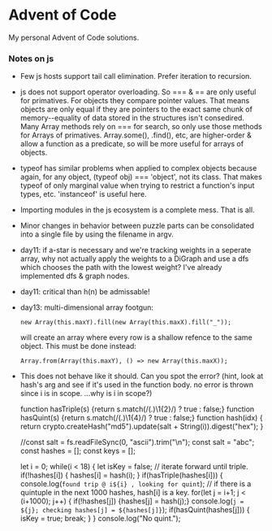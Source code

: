 # Advent of Code
My personal Advent of Code solutions.

### Notes on js
- Few js hosts support tail call elimination. Prefer iteration to recursion.

- js does not support operator overloading. So === & == are only useful for
  primatives. For objects they compare pointer values. That means objects are
  only equal if they are pointers to the exact same chunk of memory--equality
  of data stored in the structures isn't consedired. Many Array methods rely on
  === for search, so only use those methods for Arrays of
  primatives. Array.some(), .find(), etc, are higher-order & allow a function
  as a predicate, so will be more useful for arrays of objects.

- typeof has similar problems when applied to complex objects because again,
  for any object, (typeof obj) === 'object', not its class. That makes typeof
  of only marginal value when trying to restrict a function's input types,
  etc. 'instanceof' is useful here.

- Importing modules in the js ecosystem is a complete mess. That is all.

- Minor changes in behavior between puzzle parts can be consolidated into a
  single file by using the filename in argv.

- day11: if a-star is necessary and we're tracking weights in a seperate array,
  why not actually apply the weights to a DiGraph and use a dfs which chooses
  the path with the lowest weight? I've already implemented dfs & graph nodes.

- day11: critical than h(n) be admissable!

- day13: multi-dimensional array footgun:
  
  `new Array(this.maxY).fill(new Array(this.maxX).fill("_"));`

  will create an array where every row is a shallow refence to the same object.
  This must be done instead:

  `Array.from(Array(this.maxY), () => new Array(this.maxX));`
  
- This does not behave like it should. Can you spot the error?
  (hint, look at hash's arg and see if it's used in the function body.
   no error is thrown since i is in scope.
   ...why is i in scope?)

  function hasTriple(s) {return s.match(/(.)\1{2}/) ? true : false;}
  function hasQuint(s)  {return s.match(/(.)\1{4}/) ? true : false;}
  function hash(idx) {
      return crypto.createHash("md5").update(salt + String(i)).digest("hex");
  }

  //const salt = fs.readFileSync(0, "ascii").trim("\n");
  const salt = "abc";
  const hashes = [];
  const keys = [];

  let i = 0;
  while(i < 18) {
      let isKey = false;
      // iterate forward until triple.
      if(!hashes[i]) {
          hashes[i] = hash(i);
      }
      if(hasTriple(hashes[i])) {
          console.log(`found trip @ i${i} , looking for quint`);
          // if there is a quintuple in the next 1000 hashes, hash[i] is a key.
          for(let j = i+1; j < (i+1000); j++) {
              if(!hashes[j]) {hashes[j] = hash(j);}
              console.log(`j = ${j}; checking hashes[j] = ${hashes[j]}`);
              if(hasQuint(hashes[j])) {
                  isKey = true;
                  break;
              }
          }
          console.log("No quint.");